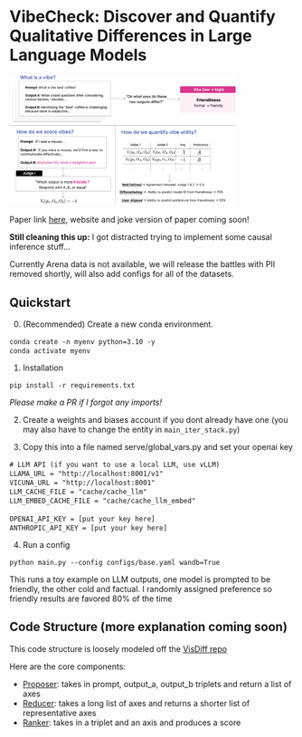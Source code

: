 # VibeCheck:  Discover and Quantify Qualitative Differences in Large Language Models

<img src="method_vibecheck.png" width="400">

Paper link [here](https://arxiv.org/abs/2410.12851), website and joke version of paper coming soon!

**Still cleaning this up:** I got distracted trying to implement some causal inference stuff...

Currently Arena data is not available, we will release the battles with PII removed shortly, will also add configs for all of the datasets.

## Quickstart

0. (Recommended) Create a new conda environment.
   
  ```
  conda create -n myenv python=3.10 -y
  conda activate myenv
  ```

1. Installation 
```
pip install -r requirements.txt
```
*Please make a PR if I forgot any imports!*

2. Create a weights and biases account if you dont already have one (you may also have to change the entity in `main_iter_stack.py`)

3. Copy this into a file named serve/global_vars.py and set your openai key 

```
# LLM API (if you want to use a local LLM, use vLLM)
LLAMA_URL = "http://localhost:8001/v1" 
VICUNA_URL = "http://localhost:8001" 
LLM_CACHE_FILE = "cache/cache_llm"
LLM_EMBED_CACHE_FILE = "cache/cache_llm_embed"

OPENAI_API_KEY = [put your key here]
ANTHROPIC_API_KEY = [put your key here]
```

4. Run a config
```
python main.py --config configs/base.yaml wandb=True
```
This runs a toy example on LLM outputs, one model is prompted to be friendly, the other cold and factual. I randomly assigned preference so friendly results are favored 80% of the time

## Code Structure (more explanation coming soon)

This code structure is loosely modeled off the [VisDiff repo](https://github.com/Understanding-Visual-Datasets/VisDiff)

Here are the core components:
* [Proposer](components/proposer.py): takes in prompt, output_a, output_b triplets and return a list of axes
* [Reducer](components/reducer.py): takes a long list of axes and returns a shorter list of representative axes
* [Ranker](components/ranker.py): takes in a triplet and an axis and produces a score

